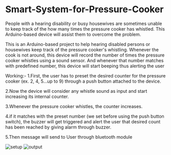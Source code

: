 # Smart-System-for-Pressure-Cooker

People with a hearing disability or busy housewives are sometimes unable to keep track of the how many times the pressure cooker has whistled. This Arduino-based device will assist them to overcome the problem.

This is an Arduino-based project to help hearing disabled persons or housewives keep track of the pressure cooker's whistling. Whenever the cook is not around, this device will record the number of times the pressure cooker whistles using a sound sensor. And whenever that number matches with predefined number, this device will start beeping thus alerting the user

Working:-
1.First, the user has to preset the desired counter for the pressure cooker (ex. 2, 4, 5...up to 9) through a push button attached to the device.

2.Now the device will consider any whistle sound as input and start increasing its internal counter.

3.Whenever the pressure cooker whistles, the counter increases.

4.if it matches with the preset number (we set before using the push button switch), the buzzer will get triggered and alert the user that desired count has been reached by giving alarm through buzzer.

5.Then message will send to User through bluetooth module

![setup](https://user-images.githubusercontent.com/55014159/111077252-ec49d080-8515-11eb-9bfe-900fe1768c7e.jpg)
![output](https://user-images.githubusercontent.com/55014159/111077271-008dcd80-8516-11eb-9905-f276cdc787c4.jpg)
